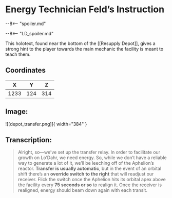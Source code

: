 # Energy Technician Feld’s Instruction

--8<-- "spoiler.md"

--8<-- "LD_spoiler.md"

This holotext, found near the bottom of the [[Resupply Depot]], gives a strong hint to the player towards the main mechanic the facility is meant to teach them.

## Coordinates
| **X** | **Y** | **Z** |
| :---: | :---: | :---: |
| 1233 |  124  | 314 |

## Image:

![[depot_transfer.png]]{ width="384" }

## Transcription:
> Alright, so—we’ve set up the transfer relay. In order to facilitate our growth on Lo’Dahr, we need energy. So, while we don’t have a reliable way to generate a lot of it, we’ll be leeching off of the Aphelion’s reactor. **Transfer is usually automatic**, but in the event of an orbital shift there’s an **override switch to the right** that will readjust our receiver. Flick the switch once the Aphelion hits its orbital apex above the facility every **75 seconds or so** to realign it. Once the receiver is realigned, energy should beam down again with each transit.
